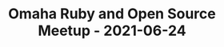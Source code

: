 ---
layout: post
title: Omaha Ruby and Open Source Meetup - 2021-06-24
datetime: '2021-06-24T19:00:00-04:00'
name: Omaha Ruby and Open Source Meetup
external_url: https://www.meetup.com/Omaha-Ruby-Meetup/events/278457078/
online_event: false
year_month: 2021-06
---